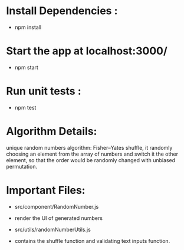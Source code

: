 # Install Dependencies : 
* npm install

# Start the app at localhost:3000/
* npm start

# Run unit tests :
* npm test


# Algorithm Details:

unique random numbers algorithm: Fisher–Yates shuffle, it randomly choosing an element from the array of numbers and switch it the other element, so that the order would be randomly changed with unbiased permutation. 

# Important Files:
- src/component/RandomNumber.js
* render the UI of generated numbers

- src/utils/randomNumberUtils.js 
* contains the shuffle function and validating text inputs function.
